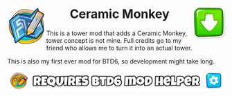 <h1 align="center">
<a href="https://github.com/doombubbles/template-mod/releases/latest/download/CeramicMonkey.dll">
    <img align="left" alt="Icon" height="90" src="Icon.png">
    <img align="right" alt="Download" height="75" src="https://raw.githubusercontent.com/gurrenm3/BTD-Mod-Helper/master/BloonsTD6%20Mod%20Helper/Resources/DownloadBtn.png">
</a>
Ceramic Monkey
</h1>

This is a tower mod that adds a Ceramic Monkey, tower concept is not mine. 
Full credits go to my friend who allows me to turn it into an actual tower.

This is also my first ever mod for BTD6, so development might take long.

[![Requires BTD6 Mod Helper](https://raw.githubusercontent.com/gurrenm3/BTD-Mod-Helper/master/banner.png)](https://github.com/gurrenm3/BTD-Mod-Helper#readme)
